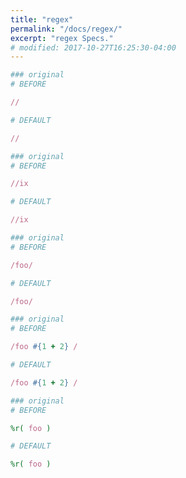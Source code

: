```yaml
---
title: "regex"
permalink: "/docs/regex/"
excerpt: "regex Specs."
# modified: 2017-10-27T16:25:30-04:00
---
```

```ruby
### original
# BEFORE

//

```
```ruby
# DEFAULT

//

```
```ruby
### original
# BEFORE

//ix

```
```ruby
# DEFAULT

//ix

```
```ruby
### original
# BEFORE

/foo/

```
```ruby
# DEFAULT

/foo/

```
```ruby
### original
# BEFORE

/foo #{1 + 2} /

```
```ruby
# DEFAULT

/foo #{1 + 2} /

```
```ruby
### original
# BEFORE

%r( foo )

```
```ruby
# DEFAULT

%r( foo )
```
